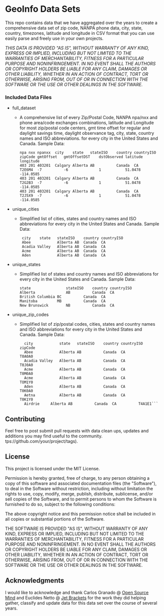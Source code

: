 
# GeoInfo Data Sets

This repo contains data that we have aggregated over the years to create a comprehensive data set of zip code, NANPA phone data, city, state, country, timezones, latitude and longitude in CSV format that you can use easily parse and freely use in your own projects.

*THIS DATA IS PROVIDED "AS IS", WITHOUT WARRANTY OF ANY KIND, EXPRESS OR IMPLIED, INCLUDING BUT NOT LIMITED TO THE WARRANTIES OF MERCHANTABILITY, FITNESS FOR A PARTICULAR PURPOSE AND NONINFRINGEMENT. IN NO EVENT SHALL THE AUTHORS OR COPYRIGHT HOLDERS BE LIABLE FOR ANY CLAIM, DAMAGES OR OTHER LIABILITY, WHETHER IN AN ACTION OF CONTRACT, TORT OR OTHERWISE, ARISING FROM, OUT OF OR IN CONNECTION WITH THE SOFTWARE OR THE USE OR OTHER DEALINGS IN THE SOFTWARE.*

### Included Data Files

 - full_dataset
	 - A comprehensive list of every Zip/Postal Code, NANPA npa/nxx and phone area/code exchanges combinations, latitude and Longitude for most zip/postal code centers, gmt time offset for regular and daylight savings time, daylight observance tag, city, state, country names and ISO abbreviations. for every city in the United States and Canada.
	 Sample Data:
		```
		npa	nxx	npanxx	city	state	stateISO	country	countryISO	zipCode	gmtOffset	gmtOffsetDST	dstObserved	latitude	longitude
		403	201	403201	Calgary	Alberta	AB			Canada	CA			T2E6M4	-7			-6				1			51.0478		-114.0585
		403	201	403201	Calgary	Alberta	AB			Canada	CA			T2G2B3	-7			-6				1			51.0478		-114.0585
		403	201	403201	Calgary	Alberta	AB			Canada	CA			T2J5X9	-7			-6				1			51.0478		-114.0585
		```

 - unique_cities
	 - Simplified list of cities, states and country names and ISO abbreviations for every city in the United States and Canada.
	 Sample Data:
	   ```
	    city	state	stateISO	country	countryISO
	    Abee			Alberta	AB	Canada	CA
	    Acadia Valley	Alberta	AB	Canada	CA
	    Acme			Alberta	AB	Canada	CA
	    Aden			Alberta	AB	Canada	CA
	    ```


 - unique_states
	 -  Simplified list of states and country names and ISO abbreviations for every city in the United States and Canada.
	 Sample Data:
		   ```
		   state				stateISO	country	countryISO
		   Alberta				AB			Canada	CA
		   British Columbia	BC			Canada	CA
		   Manitoba			MB			Canada	CA
		   New Brunswick		NB			Canada	CA
		   ```

 - unique_zip_codes
	- Simplified list of zip/postal codes, cities, states and country names and ISO abbreviations for every city in the United States and Canada.
	Sample Data:

			city			state	stateISO	country	countryISO	zipCode
			Abee			Alberta	AB			Canada	CA			T0A0A0
			Acadia Valley	Alberta	AB			Canada	CA			T0J0A0
			Acme			Alberta	AB			Canada	CA			T0M0A0
			Acme			Alberta	AB			Canada	CA			TOM1Y0
			Aden			Alberta	AB			Canada	CA			T0K0A0
			Aetna			Alberta	AB			Canada	CA			T0K1Y0
			Airdrie		Alberta	AB			Canada	CA			T4A1E1```

## Contributing

Feel free to post submit pull requests with data clean ups, updates and additions you may find useful to the community.
tps://github.com/your/project/tags).

## License

This project is licensed under the MIT License.

Permission is hereby granted, free of charge, to any person obtaining a copy of this software and associated documentation files (the "Software"), to deal in the Software without restriction, including without limitation the rights to use, copy, modify, merge, publish, distribute, sublicense, and/or sell copies of the Software, and to permit persons to whom the Software is furnished to do so, subject to the following conditions:

The above copyright notice and this permission notice shall be included in all copies or substantial portions of the Software.

THE SOFTWARE IS PROVIDED "AS IS", WITHOUT WARRANTY OF ANY KIND, EXPRESS OR IMPLIED, INCLUDING BUT NOT LIMITED TO THE WARRANTIES OF MERCHANTABILITY, FITNESS FOR A PARTICULAR PURPOSE AND NONINFRINGEMENT. IN NO EVENT SHALL THE AUTHORS OR COPYRIGHT HOLDERS BE LIABLE FOR ANY CLAIM, DAMAGES OR OTHER LIABILITY, WHETHER IN AN ACTION OF CONTRACT, TORT OR OTHERWISE, ARISING FROM, OUT OF OR IN CONNECTION WITH THE SOFTWARE OR THE USE OR OTHER DEALINGS IN THE SOFTWARE.

## Acknowledgments

I would like to acknowledge and thank Carlos Granado @ [Open Source Mind](http://opensourcemind.net) and Euclides Netto @ [Jet Brackets](http://www.jetbrackets.com) for the work they did helping gather, classify and update data for this data set over the course of several years.
